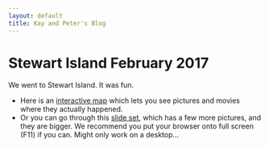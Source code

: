 ```yaml
---
layout: default
title: Kay and Peter's Blog
---
```

# Stewart Island February 2017

We went to Stewart Island.  It was fun.

- Here is an [interactive map](leaflet.html) which lets you see pictures and movies where they actually happened.
- Or you can go through this [slide set](slides.html), which has a few more pictures, and they are bigger.  We recommend you put your browser onto full screen (F11) if you can.  Might only work on a desktop...


